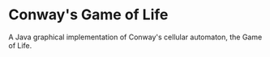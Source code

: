 <h1>Conway's Game of Life</h1>
A Java graphical implementation of Conway's cellular automaton, the Game of Life.
